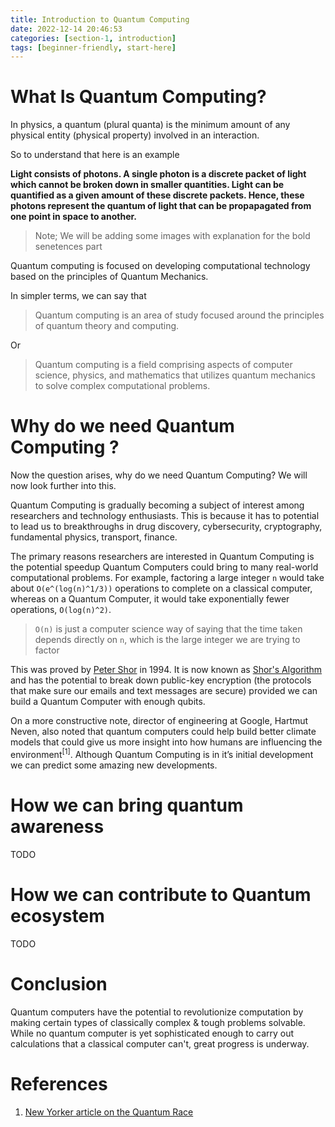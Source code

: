 ```yaml
---
title: Introduction to Quantum Computing
date: 2022-12-14 20:46:53
categories: [section-1, introduction]
tags: [beginner-friendly, start-here]
---
```


# What Is Quantum Computing?

In physics, a quantum (plural quanta) is the minimum amount of any physical entity (physical property) involved in an interaction.

So to understand that here is an example

**Light consists of photons. A single photon is a discrete packet of light which cannot be broken down in smaller quantities. Light can be quantified as a given amount of these discrete packets. Hence, these photons represent the quantum of light that can be propapagated from one point in space to another.**

> Note; We will be adding some images with explanation for the bold senetences part

Quantum computing is focused on developing computational technology based on the principles of Quantum Mechanics.

In simpler terms, we can say that

> Quantum computing is an area of study focused around the principles of quantum theory and computing.

Or

> Quantum computing is a field comprising aspects of computer science, physics, and mathematics that utilizes quantum mechanics to solve complex computational problems.

# Why do we need Quantum Computing ?

Now the question arises, why do we need Quantum Computing? We will now look further into this.

Quantum Computing is gradually becoming a subject of interest among researchers and technology enthusiasts. This is because it has to potential to lead us to breakthroughs in drug discovery, cybersecurity, cryptography, fundamental physics, transport, finance.

The primary reasons researchers are interested in Quantum Computing is the potential speedup Quantum Computers could bring to many real-world computational problems. For example, factoring a large integer `n` would take about `O(e^(log(n)^1/3))` operations to complete on a classical computer, whereas on a Quantum Computer, it would take exponentially fewer operations, `O(log(n)^2)`.

> `O(n)` is just a computer science way of saying that the time taken depends directly on `n`, which is the large integer we are trying to factor

This was proved by [Peter Shor](https://en.wikipedia.org/wiki/Peter_Shor) in 1994. It is now known as [Shor's Algorithm](https://en.wikipedia.org/wiki/Shor%27s_algorithm) and has the potential to break down public-key encryption (the protocols that make sure our emails and text messages are secure) provided we can build a Quantum Computer with enough qubits.

On a more constructive note, director of engineering at Google, Hartmut Neven, also noted that quantum computers could help build better climate models that could give us more insight into how humans are influencing the environment<sup>[1]</sup>. Although Quantum Computing is in it’s initial development we can predict some amazing new developments.

# How we can bring quantum awareness

TODO

# How we can contribute to Quantum ecosystem

TODO

# Conclusion

Quantum computers have the potential to revolutionize computation by making certain types of classically complex & tough problems solvable. While no quantum computer is yet sophisticated enough to carry out calculations that a classical computer can't, great progress is underway.

# References

1. [New Yorker article on the Quantum Race](https://www.newyorker.com/magazine/2022/12/19/the-world-changing-race-to-develop-the-quantum-computer)
